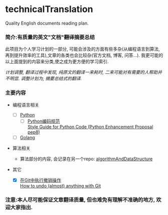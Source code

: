 # technicalTranslation
 Quality English documents reading plan.

### 简介:有质量的英文"文档"~~翻译~~**摘要总结**

此项目为个人学习计划的一部分, 可能会涉及的方面有些多杂(从编程语言到算法, 再到提升效率的工具),文章的各类也会比较杂(官方文档, 博客, 问答...). 我更可能的以上面提到的内容来分类,使之成为更方便的学习索引. 

*计划调整, 翻译过程中发现, 纯原文的翻译一来耗时, 二来可能对有需要的人帮助并不明显. 调整计划为, 摘要总结式的翻译.*

### 主要内容

- 编程语言相关
    - [ ] [Python](https://github.com/kakuchange/pythonSkill)
        - [ ] [Python编码规范](https://github.com/kakuchange/technicalTranslation/blob/master/language/Python%E7%BC%96%E7%A0%81%E8%A7%84%E8%8C%83.md)  
          [Style Guide for Python Code (Python Enhancement Proposal pep8)]()

    - [ ] [Golang](https://golang.org/)
- 算法相关

    - 算法部分的内容, 会记录在另一个repo: [algorithmAndDataStructure](https://github.com/kakuchange/algorithmAndDataStructure)

- 其它
  - [x] [在Git中执行撤销操作](https://github.com/kakuchange/technicalTranslation/blob/master/other/%E5%9C%A8Git%E4%B8%AD%E6%89%A7%E8%A1%8C%E6%92%A4%E9%94%80%E6%93%8D%E4%BD%9C.md)  
    [How to undo (almost) anything with Git](https://blog.github.com/2015-06-08-how-to-undo-almost-anything-with-git/)



### 注意:本人尽可能保证文章翻译质量, 但也难免有理解不准确的地方, 欢迎大家指出.  
